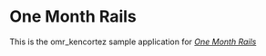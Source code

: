 # One Month Rails

This is the omr_kencortez sample application for
[*One Month Rails*](http://onemonthrails.com)